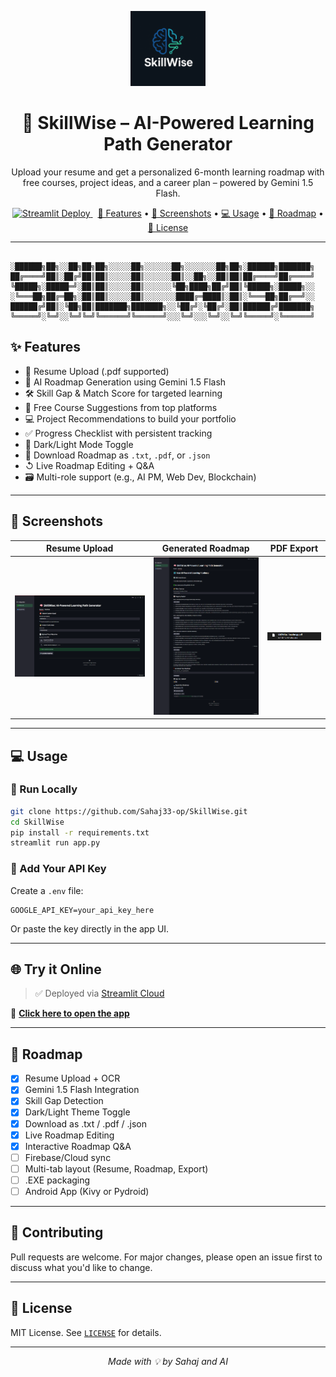 <p align="center">
  <img src="logo.png" width="120"/>
</p>

<h1 align="center">
  🧠 SkillWise – AI-Powered Learning Path Generator
</h1>

<p align="center">
  Upload your resume and get a personalized 6-month learning roadmap with free courses, project ideas, and a career plan – powered by Gemini 1.5 Flash.
</p>

<p align="center">
  <a href="https://skillwise-sahaj33.streamlit.app/" target="blank">
    <img src="https://img.shields.io/badge/Deployed%20on-Streamlit-ff4b4b?logo=streamlit" alt="Streamlit Deploy">
  </a>
  &nbsp;
  <a href="https://github.com/Sahaj33-op/SkillWise?tab=readme-ov-file#-features">🚀 Features</a> •
  <a href="https://github.com/Sahaj33-op/SkillWise?tab=readme-ov-file#-screenshots">📸 Screenshots</a> •
  <a href="https://github.com/Sahaj33-op/SkillWise?tab=readme-ov-file#-usage">💻 Usage</a> •
  <a href="https://github.com/Sahaj33-op/SkillWise?tab=readme-ov-file#-roadmap">🧰 Roadmap</a> •
  <a href="https://github.com/Sahaj33-op/SkillWise?tab=readme-ov-file#-license">📜 License</a>
</p>

---
```

░██████╗██╗░░██╗██╗██╗░░░░░██╗░░░░░░██╗░░░░░░░██╗██╗░██████╗███████╗
██╔════╝██║░██╔╝██║██║░░░░░██║░░░░░░██║░░██╗░░██║██║██╔════╝██╔════╝
╚█████╗░█████═╝░██║██║░░░░░██║░░░░░░╚██╗████╗██╔╝██║╚█████╗░█████╗░░
░╚═══██╗██╔═██╗░██║██║░░░░░██║░░░░░░░████╔═████║░██║░╚═══██╗██╔══╝░░
██████╔╝██║░╚██╗██║███████╗███████╗░░╚██╔╝░╚██╔╝░██║██████╔╝███████╗
╚═════╝░╚═╝░░╚═╝╚═╝╚══════╝╚══════╝░░░╚═╝░░░╚═╝░░╚═╝╚═════╝░╚══════╝
```

## ✨ Features

- 📄 Resume Upload (.pdf supported)
- 🧠 AI Roadmap Generation using Gemini 1.5 Flash
- 🛠️ Skill Gap & Match Score for targeted learning
- 📝 Free Course Suggestions from top platforms
- 💻 Project Recommendations to build your portfolio
- ✅ Progress Checklist with persistent tracking
- 🌃 Dark/Light Mode Toggle
- 📂 Download Roadmap as `.txt`, `.pdf`, or `.json`
- ↺ Live Roadmap Editing + Q&A
- 🗃️ Multi-role support (e.g., AI PM, Web Dev, Blockchain)

---

## 📸 Screenshots

| Resume Upload | Generated Roadmap | PDF Export |
|---------------|-------------------|------------|
| ![](screenshots/upload.png) | ![](screenshots/roadmap.png) | ![](screenshots/pdf.png) |

---

## 💻 Usage

### 🔧 Run Locally
```bash
git clone https://github.com/Sahaj33-op/SkillWise.git
cd SkillWise
pip install -r requirements.txt
streamlit run app.py
```

### 🔐 Add Your API Key
Create a `.env` file:
```env
GOOGLE_API_KEY=your_api_key_here
```
Or paste the key directly in the app UI.

---

## 🌐 Try it Online

> ✅ Deployed via [Streamlit Cloud](https://streamlit.io/cloud)

🔗 **[Click here to open the app](https://skillwise-sahaj33.streamlit.app/)**

---

## 🧰 Roadmap

- [x] Resume Upload + OCR
- [x] Gemini 1.5 Flash Integration
- [x] Skill Gap Detection
- [x] Dark/Light Theme Toggle
- [x] Download as .txt / .pdf / .json
- [x] Live Roadmap Editing
- [x] Interactive Roadmap Q&A
- [ ] Firebase/Cloud sync
- [ ] Multi-tab layout (Resume, Roadmap, Export)
- [ ] .EXE packaging
- [ ] Android App (Kivy or Pydroid)

---

## 🤝 Contributing

Pull requests are welcome. For major changes, please open an issue first to discuss what you'd like to change.

---

## 📜 License

MIT License. See [`LICENSE`](LICENSE) for details.

---

<p align="center"><i>Made with 💡 by Sahaj and AI</i></p>
